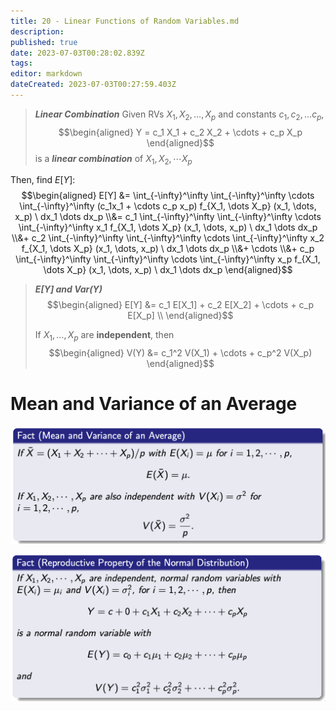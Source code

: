 ```yaml
---
title: 20 - Linear Functions of Random Variables.md
description: 
published: true
date: 2023-07-03T00:28:02.839Z
tags: 
editor: markdown
dateCreated: 2023-07-03T00:27:59.403Z
---
```


> ***Linear Combination***
> Given RVs $X_1, X_2, \dots, X_p$ and constants $c_1, c_2, \dots c_p$,
> $$\begin{aligned}
>     Y = c_1 X_1 + c_2 X_2 + \cdots + c_p X_p
> \end{aligned}$$
> is a ***linear combination*** of $X_1, X_2, \cdots X_p$

Then, find $E[Y]$:
$$\begin{aligned}
    E[Y]
    &=
        \int_{-\infty}^\infty
        \int_{-\infty}^\infty
        \cdots
        \int_{-\infty}^\infty
        (c_1x_1 + \cdots c_p x_p)
        f_{X_1, \dots X_p}
        (x_1, \dots, x_p)
        \ dx_1 \dots dx_p
    \\&=
        c_1
        \int_{-\infty}^\infty
        \int_{-\infty}^\infty
        \cdots
        \int_{-\infty}^\infty
        x_1 f_{X_1, \dots X_p}
        (x_1, \dots, x_p)
        \ dx_1 \dots dx_p
        \\&+
            c_2
            \int_{-\infty}^\infty
            \int_{-\infty}^\infty
            \cdots
            \int_{-\infty}^\infty
            x_2 f_{X_1, \dots X_p}
            (x_1, \dots, x_p)
            \ dx_1 \dots dx_p
        \\&+
            \cdots
        \\&+
            c_p
            \int_{-\infty}^\infty
            \int_{-\infty}^\infty
            \cdots
            \int_{-\infty}^\infty
            x_p f_{X_1, \dots X_p}
            (x_1, \dots, x_p)
            \ dx_1 \dots dx_p
\end{aligned}$$

> ***E[Y] and Var(Y)***
> $$\begin{aligned}
>     E[Y] &= c_1 E[X_1] + c_2 E[X_2] + \cdots + c_p E[X_p] \\
> \end{aligned}$$
> 
> If $X_1, \dots, X_p$ are **independent**, then
> $$\begin{aligned}
>     V(Y) &= c_1^2 V(X_1) + \cdots + c_p^2 V(X_p)
> \end{aligned}$$

# Mean and Variance of an Average
![](/images/20221030234754.png)

![](/images/20221030234936.png)

